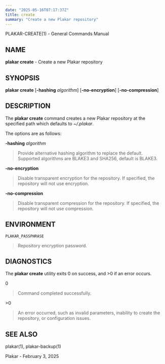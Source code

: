 ```yaml
---
date: "2025-05-16T07:17:37Z"
title: create
summary: "Create a new Plakar repository"
---
```

PLAKAR-CREATE(1) - General Commands Manual

## NAME

**plakar create** - Create a new Plakar repository

## SYNOPSIS

**plakar create**
\[**-hashing**&nbsp;*algorithm*]
\[**-no-encryption**]
\[**-no-compression**]

## DESCRIPTION

The
**plakar create**
command creates a new Plakar repository at the specified path which defaults to
*~/.plakar*.

The options are as follows:

**-hashing** *algorithm*

> Provide alternative hashing algorithm to replace the default.
> Supported algorithms are BLAKE3 and SHA256, default is BLAKE3.

**-no-encryption**

> Disable transparent encryption for the repository.
> If specified, the repository will not use encryption.

**-no-compression**

> Disable transparent compression for the repository.
> If specified, the repository will not use compression.

## ENVIRONMENT

`PLAKAR_PASSPHRASE`

> Repository encryption password.

## DIAGNOSTICS

The **plakar create** utility exits&#160;0 on success, and&#160;&gt;0 if an error occurs.

0

> Command completed successfully.

&gt;0

> An error occurred, such as invalid parameters, inability to create the
> repository, or configuration issues.

## SEE ALSO

plakar(1),
plakar-backup(1)

Plakar - February 3, 2025

